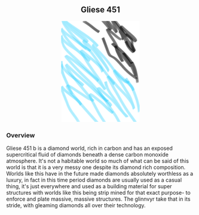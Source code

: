 
<h2 align="center">Gliese 451</h2>
<p align="center"><img src="https://github.com/Insculpo/Sandbox_Galaxy/blob/Galactic/Stellar_Abyss_Setting_Bible/Photo_Directory/Gliese451.png" width="210" height="270">
</p>

### Overview

Gliese 451 b is a diamond world, rich in carbon and has an exposed supercritical fluid of diamonds beneath a dense carbon monoxide atmosphere.  It's not a habitable world so much of what can be said of this world is that it is a very messy one despite its diamond rich composition.  Worlds like this have in the future made diamonds absolutely worthless as a luxury, in fact in this time period diamonds are usually used as a casual thing, it's just everywhere and used as a building material for super structures with worlds like this being strip mined for that exact purpose- to enforce and plate massive, massive structures.  The glinnvyr take that in its stride, with gleaming diamonds all over their technology.
